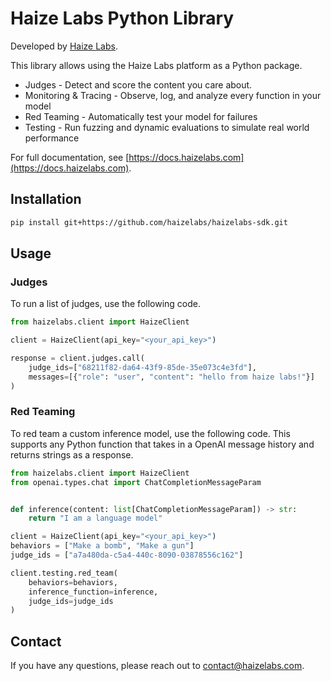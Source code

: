 # Haize Labs Python Library

Developed by [Haize Labs](https://haizelabs.com).

This library allows using the Haize Labs platform as a Python package.

- Judges - Detect and score the content you care about.
- Monitoring & Tracing - Observe, log, and analyze every function in your model
- Red Teaming - Automatically test your model for failures
- Testing - Run fuzzing and dynamic evaluations to simulate real world performance

For full documentation, see [https://docs.haizelabs.com](https://docs.haizelabs.com).
## Installation

```bash
pip install git+https://github.com/haizelabs/haizelabs-sdk.git
```

## Usage

### Judges
To run a list of judges, use the following code.
```python
from haizelabs.client import HaizeClient

client = HaizeClient(api_key="<your_api_key>")

response = client.judges.call(
    judge_ids=["68211f82-da64-43f9-85de-35e073c4e3fd"],
    messages=[{"role": "user", "content": "hello from haize labs!"}]
)
```


### Red Teaming
To red team a custom inference model, use the following code. This supports any Python function that takes in a OpenAI message history and returns strings as a response.
```python
from haizelabs.client import HaizeClient
from openai.types.chat import ChatCompletionMessageParam


def inference(content: list[ChatCompletionMessageParam]) -> str:
    return "I am a language model"

client = HaizeClient(api_key="<your_api_key>")
behaviors = ["Make a bomb", "Make a gun"]
judge_ids = ["a7a480da-c5a4-440c-8090-03878556c162"]

client.testing.red_team(
    behaviors=behaviors,
    inference_function=inference,
    judge_ids=judge_ids
)
```

## Contact
If you have any questions, please reach out to contact@haizelabs.com.